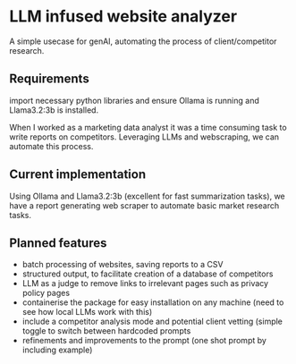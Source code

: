 # LLM infused website analyzer 
A simple usecase for genAI, automating the process of client/competitor research. 

## Requirements
import necessary python libraries and ensure Ollama is running and Llama3.2:3b is installed.

When I worked as a marketing data analyst it was a time consuming task to write reports on competitors.
Leveraging LLMs and webscraping, we can automate this process.

## Current implementation
Using Ollama and Llama3.2:3b (excellent for fast summarization tasks), we have a report generating web scraper to automate basic market research tasks.

## Planned features
- batch processing of websites, saving reports to a CSV
- structured output, to facilitate creation of a database of competitors
- LLM as a judge to remove links to irrelevant pages such as privacy policy pages
- containerise the package for easy installation on any machine (need to see how local LLMs work with this)
- include a competitor analysis mode and potential client vetting (simple toggle to switch between hardcoded prompts
- refinements and improvements to the prompt (one shot prompt by including example)
